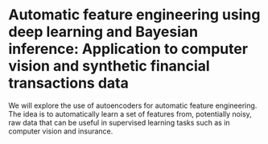 # Automatic feature engineering using deep learning and Bayesian inference: Application to computer vision and synthetic financial transactions data

We will explore the use of autoencoders for automatic feature engineering. The idea is to automatically learn a set of features from, potentially noisy, raw data that can be useful in supervised learning tasks such as in computer vision and insurance.
